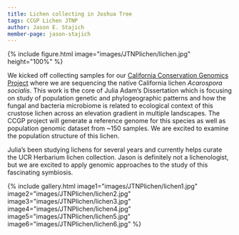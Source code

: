 ```yaml
---
title: Lichen collecting in Joshua Tree
tags: CCGP Lichen JTNP
author: Jason E. Stajich
member-page: jason-stajich
---
```


{%
  include figure.html
  image="images/JTNPlichen/lichen.jpg"
  height="100%"
%}


We kicked off collecting samples for our [California Conservation Genomics Project](https://sites.lifesci.ucla.edu/eeb-CCGP/) where we are sequencing the native California lichen *Acarospora socialis*. This work is the core of Julia Adam‘s Dissertation which is focusing on study of population genetic and phylogeographic patterns and how the fungal and bacteria microbiome is related to ecological context of this crustose lichen across an elevation gradient in multiple landscapes. The CCGP project will generate a reference genome for this species as well as population genomic dataset from ~150 samples. We are excited to examine the population structure of this lichen.


Julia’s been studying lichens for several years and currently helps curate the UCR Herbarium lichen collection. Jason is definitely not a lichenologist, but we are excited to apply genomic approaches to the study of this fascinating symbiosis.


{%
  include gallery.html
  image1="images/JTNPlichen/lichen1.jpg"
  image2="images/JTNPlichen/lichen2.jpg"
  image3="images/JTNPlichen/lichen3.jpg"
  image4="images/JTNPlichen/lichen4.jpg"
  image5="images/JTNPlichen/lichen5.jpg"
  image6="images/JTNPlichen/lichen6.jpg"
%}
